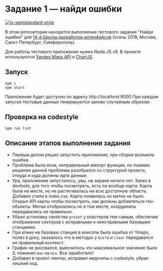 # Задание 1 — найди ошибки
[![js-semistandard-style](https://img.shields.io/badge/code%20style-semistandard-brightgreen.svg?style=flat-square)](https://github.com/Flet/semistandard)

В этом репозитории находится выполнение тестового задания "Найди ошибки" для [14-й Школы разработки интерфейсов](https://academy.yandex.ru/events/frontend/shri_msk-2018-2) (осень 2018, Москва, Санкт-Петербург, Симферополь).

Для работы тестового приложения нужен Node.JS v9. В проекте используются [Yandex Maps API](https://tech.yandex.ru/maps/doc/jsapi/2.1/quick-start/index-docpage/) и [ChartJS](http://www.chartjs.org).

## Запуск

```
npm i
npm start
```
Приложение будет доступно по адресу http://localhost:9000
При каждом запуске тестовые данные генерируются заново случайным образом.

## Проверка на codestyle
```
npm run lint
```

## Описание этапов выполнения задания

- Первым делом решил запустить приложение, при сборке возникла ошибка.
- Проблема была ясна, неправильный импорт функции, но помимо решения данной проблемы разобрался со структурой проекта, откуда и куда должны идти данные. 
- Ура, приложение запустилось, увы, на экране ничего нет. Залез в devtools, для того чтобы посмотреть, есть ли вообще карта. Карта была на месте, но не растягивалась на всю доступную область. Добавил стили в index.css. Карта появилась но меток не было. Открыл API карты чтобы посмотреть, как должны добавляться гео-объекты. Метки отобразились не в том месте, координаты передавались не правильно.
- Убрал установку свойства `preset` у кластеров тем самым, обеспечив отображение секторов с исправными и неисправными базовыми станциями.
- При клике на базовую станция в консоли была ошибка от Ymaps, полез в доку, оказалось что в методах у `build` и `clear` передавался не правильный контекст.
- График не рисовался, выяснилось что максимальное значение было 0, поменял `max` на `min`. Все заработало!
- Добавил в проект линтер, исправил недочеты с codestyle, убрал лишний код.

